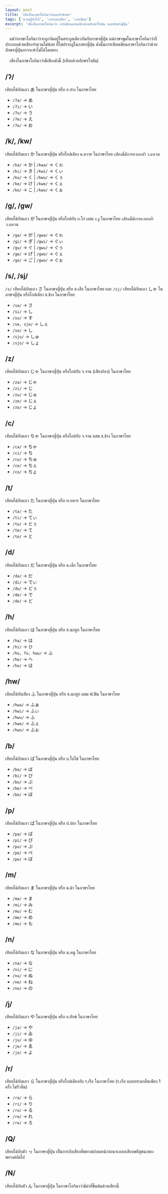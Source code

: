 ```yaml
---
layout: post
title: 'เสียงในภาษาโอกินาว่าและตัวอักษร'
tags: ['ความรู้ทั่วไป', 'การออกเสียง', 'การเขียน']
excerpt: 'เสียงในภาษาโอกินาว่า การเขียนแทนเสียงด้วยอักษรโรมัน และอักษรญี่ปุ่น'
---
```


　แม้ว่าภาษาโอกินาว่าจะถูกจัดอยู่ในตระกูลเดียวกันกับภาษาญี่ปุ่น แต่ภาษาพูดในภาษาโอกินาว่าก็ประกอบด้วยเสียงจำนวนไม่น้อย ที่ไม่ปรากฏในภาษาญี่ปุ่น ดังนั้นการเทียบเขียนภาษาโอกินาว่าด้วยอักษรญี่ปุ่นอาจจะทำไม่ได้โดยตรง

　เสียงในภาษาโอกินาว่ามีเสียงดังนี้ (เทียบด้วยอักษรโรมัน)

## /ʔ/
เทียบได้กับแถว あ ในภาษาญี่ปุ่น หรือ อ.อ่าง ในภาษาไทย
- `/ʔa/` → あ
- `/ʔi/` → い
- `/ʔu/` → う
- `/ʔe/` → え
- `/ʔo/` → お

## /k/, /kw/
เทียบได้กับแถว か ในภาษาญี่ปุ่น หรือใกล้เคียง ค.ควาย ในภาษาไทย
*เสียงนี้มีการควบกล้ำ ว.แหวน*
- `/ka/` → か | `/kwa/` → くゎ
- `/ki/` → き | `/kwi/` → くぃ
- `/ku/` → く | `/kwu/` → くぅ
- `/ke/` → け | `/kwe/` → くぇ
- `/ko/` → こ | `/kwo/` → くぉ

## /g/, /gw/
เทียบได้กับแถว が ในภาษาญี่ปุ่น หรือใกล้กับ ก.ไก่ ผสม ง.งู ในภาษาไทย
*เสียงนี้มีการควบกล้ำ ว.แหวน*
- `/ga/` → が | `/gwa/` → ぐゎ
- `/gi/` → ぎ | `/gwi/` → ぐぃ
- `/gu/` → ぐ | `/gwu/` → ぐぅ
- `/ge/` → げ | `/gwe/` → ぐぇ
- `/go/` → ご | `/gwo/` → ぐぉ

## /s/, /sj/
`/s/` เทียบได้กับแถว さ ในภาษาญี่ปุ่น หรือ ส.เสือ ในภาษาไทย และ `/sj/` เทียบได้กับแถว しゃ ในภาษาญี่ปุ่น หรือใกล้เคียง ช.ช้าง ในภาษาไทย
- `/sa/` → さ
- `/si/` → し
- `/su/` → す
- `/se, sje/` → しぇ
- `/so/` → し
- `/sju/` → しゅ
- `/sjo/` → しょ

## /z/
เทียบได้กับแถว じゃ ในภาษาญี่ปุ่น หรือใกล้กับ จ.จาน (เสียงก้อง) ในภาษาไทย
- `/za/` → じゃ
- `/zi/` → じ
- `/zu/` → じゅ
- `/ze/` → じぇ
- `/zo/` → じょ

## /c/
เทียบได้กับแถว ちゃ ในภาษาญี่ปุ่น หรือใกล้กับ จ.จาน ผสม ช.ช้าง ในภาษาไทย
- `/ca/` → ちゃ
- `/ci/` → ち
- `/cu/` → ちゅ
- `/ce/` → ちぇ
- `/co/` → ちょ

## /t/
เทียบได้กับแถว た ในภาษาญี่ปุ่น หรือ ท.ทหาร ในภาษาไทย
- `/ta/` → た
- `/ti/` → てぃ
- `/tu/` → とぅ
- `/te/` → て
- `/to/` → と

## /d/
เทียบได้กับแถว だ ในภาษาญี่ปุ่น หรือ ด.เด็ก ในภาษาไทย
- `/da/` → だ
- `/di/` → でぃ
- `/du/` → どぅ
- `/de/` → で
- `/do/` → ど

## /h/
เทียบได้กับแถว は ในภาษาญี่ปุ่น หรือ ฮ.นกฮูก ในภาษาไทย
- `/ha/` → は
- `/hi/` → ひ
- `/hu, fu, hwu/` → ふ
- `/he/` → へ
- `/ho/` → ほ

## /hw/
เทียบได้กับเสียง ふ ในภาษาญี่ปุ่น หรือ ฮ.นกฮูก ผสม ฟ.ฟัน ในภาษาไทย
- `/hwa/` → ふぁ
- `/hwi/` → ふぃ
- `/hwu/` → ふ
- `/hwe/` → ふぇ
- `/hwo/` → ふぉ

## /b/
เทียบได้กับแถว ば ในภาษาญี่ปุ่น หรือ บ.ใบไม้ ในภาษาไทย
- `/ba/` → ば
- `/bi/` → び
- `/bu/` → ぶ
- `/be/` → べ
- `/bo/` → ぼ

## /p/
เทียบได้กับแถว ぱ ในภาษาญี่ปุ่น หรือ ป.ปลา ในภาษาไทย
- `/pa/` → ぱ
- `/pi/` → ぴ
- `/pu/` → ぷ
- `/pe/` → ぺ
- `/po/` → ぽ

## /m/
เทียบได้กับแถว ま ในภาษาญี่ปุ่น หรือ ม.ม้า ในภาษาไทย
- `/ma/` → ま
- `/mi/` → み
- `/mu/` → む
- `/me/` → め
- `/mo/` → も

## /n/
เทียบได้กับแถว な ในภาษาญี่ปุ่น หรือ น.หนู ในภาษาไทย
- `/na/` → な
- `/ni/` → に
- `/nu/` → ぬ
- `/ne/` → ね
- `/no/` → の

## /j/
เทียบได้กับแถว や ในภาษาญี่ปุ่น หรือ ย.ยักษ์ ในภาษาไทย
- `/ja/` → や
- `/ji/` → ゐ
- `/ju/` → ゆ
- `/je/` → ゑ
- `/jo/` → よ

## /r/
เทียบได้กับแถว ら ในภาษาญี่ปุ่น หรือใกล้เคียงกับ ร.เรือ ในภาษาไทย (ร.เรือ แบบกระดกลิ้นเพียง 1 ครั้ง ไม่รัวลิ้น)
- `/ra/` → ら
- `/ri/` → り
- `/ru/` → る
- `/re/` → れ
- `/ro/` → ろ

## /Q/
เทียบได้กับตัว っ ในภาษาญี่ปุ่น เป็นการกักเสียงที่พยางค์ก่อนหน้าก่อนจะออกเสียงพยัญชนะของพยางค์ถัดไป

## /N/
เทียบได้กับตัว ん ในภาษาญี่ปุ่น ในภาษาโอกินาว่ามีคำที่ขึ้นต้นด้วยเสียงนี้
